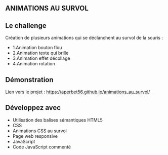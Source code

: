 ## ANIMATIONS AU SURVOL

## Le challenge

Création de plusieurs animations qui se déclanchent au survol de la souris :

- 1.Animation bouton flou
- 2.Animation texte qui brille
- 3.Animation effet décollage
- 4.Animation rotation

## Démonstration

Lien vers le projet : https://aperbet56.github.io/animations_au_survol/

## Développez avec

- Utilisation des balises sémantiques HTML5
- CSS
- Animations CSS au survol
- Page web responsive
- JavaScript
- Code JavaScript commenté
